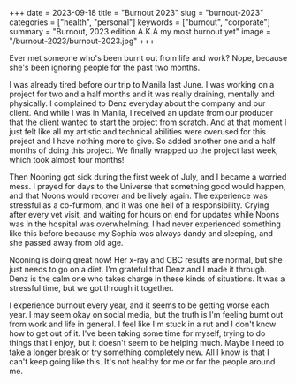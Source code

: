 +++
date = 2023-09-18
title = "Burnout 2023"
slug = "burnout-2023"
categories = ["health", "personal"]
keywords = ["burnout", "corporate"]
summary = "Burnout, 2023 edition A.K.A my most burnout yet"
image = "/burnout-2023/burnout-2023.jpg"
+++

Ever met someone who's been burnt out from life and work? Nope, because she's been ignoring people for the past two months.

I was already tired before our trip to Manila last June. I was working on a project for two and a half months and it was really draining, mentally and physically. I complained to Denz everyday about the company and our client. And while I was in Manila, I received an update from our producer that the client wanted to start the project from scratch. And at that moment I just felt like all my artistic and technical abilities were overused for this project and I have nothing more to give. So added another one and a half months of doing this project. We finally wrapped up the project last week, which took almost four months!

Then Nooning got sick during the first week of July, and I became a worried mess. I prayed for days to the Universe that something good would happen, and that Noons would recover and be lively again. The experience was stressful as a co-furmom, and it was one hell of a responsibility. Crying after every vet visit, and waiting for hours on end for updates while Noons was in the hospital was overwhelming. I had never experienced something like this before because my Sophia was always dandy and sleeping, and she passed away from old age.

Nooning is doing great now! Her x-ray and CBC results are normal, but she just needs to go on a diet. I'm grateful that Denz and I made it through. Denz is the calm one who takes charge in these kinds of situations. It was a stressful time, but we got through it together.

I experience burnout every year, and it seems to be getting worse each year. I may seem okay on social media, but the truth is I'm feeling burnt out from work and life in general. I feel like I'm stuck in a rut and I don't know how to get out of it. I've been taking some time for myself, trying to do things that I enjoy, but it doesn't seem to be helping much. Maybe I need to take a longer break or try something completely new. All I know is that I can't keep going like this. It's not healthy for me or for the people around me.